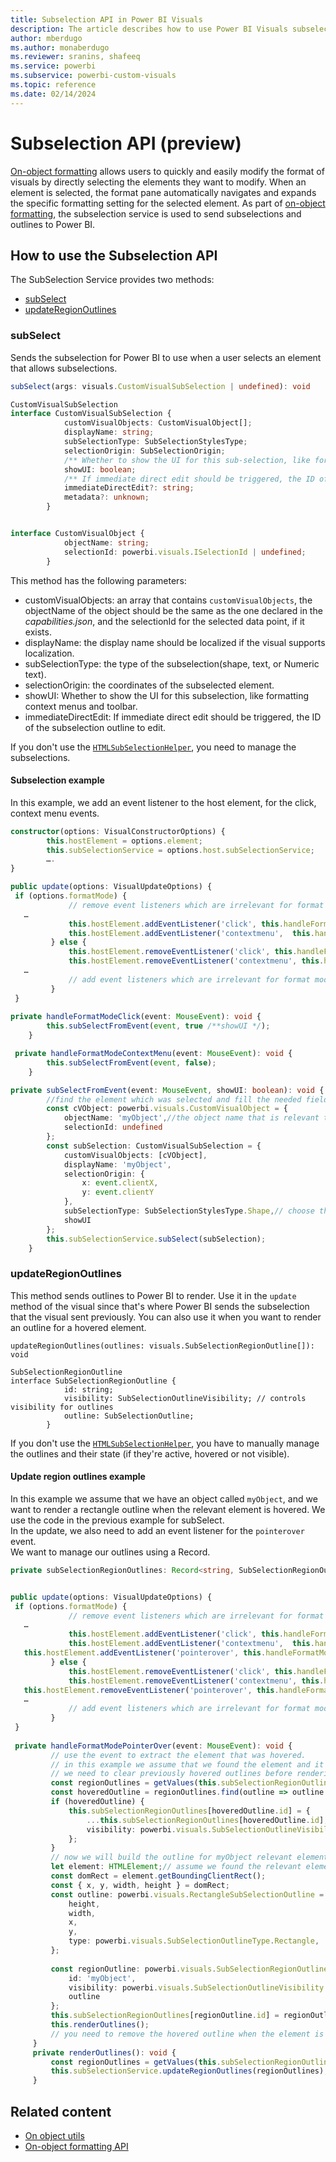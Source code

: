 ```yaml
---
title: Subselection API in Power BI Visuals
description: The article describes how to use Power BI Visuals subselectionAPI to allow users to format visuals easily.
author: mberdugo
ms.author: monaberdugo
ms.reviewer: sranins, shafeeq
ms.service: powerbi
ms.subservice: powerbi-custom-visuals
ms.topic: reference
ms.date: 02/14/2024
---
```


# Subselection API (preview)

[On-object formatting](../../create-reports/power-bi-on-object-interaction.md) allows users to quickly and easily modify the format of visuals by directly selecting the elements they want to modify. When an element is selected, the format pane automatically navigates and expands the specific formatting setting for the selected element. As part of [on-object formatting](./on-object-formatting.md), the subselection service is used to send subselections and outlines to Power BI.

## How to use the Subselection API

The SubSelection Service provides two methods:

* [subSelect](#subselect)
* [updateRegionOutlines](#updateregionoutlines)

### subSelect

Sends the subselection for Power BI to use when a user selects an element that allows subselections.

```typescript
subSelect(args: visuals.CustomVisualSubSelection | undefined): void

CustomVisualSubSelection
interface CustomVisualSubSelection {
            customVisualObjects: CustomVisualObject[];
            displayName: string;
            subSelectionType: SubSelectionStylesType;
            selectionOrigin: SubSelectionOrigin;
            /** Whether to show the UI for this sub-selection, like formatting context menus and toolbar */
            showUI: boolean;
            /** If immediate direct edit should be triggered, the ID of the sub-selection outline to edit */
            immediateDirectEdit?: string;
            metadata?: unknown;
        }


interface CustomVisualObject {
            objectName: string;
            selectionId: powerbi.visuals.ISelectionId | undefined;
        }
```

This method has the following parameters:

* customVisualObjects: an array that contains `customVisualObjects`, the objectName of the object should be the same as the one declared in the *capabilities.json*, and the selectionId for the selected data point, if it exists.
* displayName:  the display name should be localized if the visual supports localization.
* subSelectionType: the type of the subselection(shape, text, or Numeric text).
* selectionOrigin: the coordinates of the subselected element.
* showUI: Whether to show the UI for this subselection, like formatting context menus and toolbar.
* immediateDirectEdit:  If immediate direct edit should be triggered, the ID of the subselection outline to edit.

If you don't use the [`HTMLSubSelectionHelper`](./utils-on-object.md), you need to manage the subselections.

#### Subselection example

In this example, we add an event listener to the host element, for the click, context menu events.

```typescript
constructor(options: VisualConstructorOptions) {
        this.hostElement = options.element;
        this.subSelectionService = options.host.subSelectionService;
        ….
}

public update(options: VisualUpdateOptions) {
 if (options.formatMode) {
             // remove event listeners which are irrelevant for format mode.
   …
             this.hostElement.addEventListener('click', this.handleFormatModeClick);
             this.hostElement.addEventListener('contextmenu',  this.handleFormatModeContextMenu);
         } else {
             this.hostElement.removeEventListener('click', this.handleFormatModeClick);
             this.hostElement.removeEventListener('contextmenu', this.handleFormatModeContextMenu);
   …
             // add event listeners which are irrelevant for format mode
         }
 }
 
private handleFormatModeClick(event: MouseEvent): void {
        this.subSelectFromEvent(event, true /**showUI */);
    }

 private handleFormatModeContextMenu(event: MouseEvent): void {
        this.subSelectFromEvent(event, false);
    }

private subSelectFromEvent(event: MouseEvent, showUI: boolean): void {
        //find the element which was selected and fill the needed fields
        const cVObject: powerbi.visuals.CustomVisualObject = {
            objectName: 'myObject',//the object name that is relevant to the clicked element
            selectionId: undefined
        };
        const subSelection: CustomVisualSubSelection = {
            customVisualObjects: [cVObject],
            displayName: 'myObject',
            selectionOrigin: {
                x: event.clientX,
                y: event.clientY
            },
            subSelectionType: SubSelectionStylesType.Shape,// choose the relevant type
            showUI
        };
        this.subSelectionService.subSelect(subSelection);
    }
```

### updateRegionOutlines

This method sends outlines to Power BI to render. Use it in the `update` method of the visual since that's where Power BI sends the subselection that the visual sent previously. You can also use it when you want to render an outline for a hovered element.

```tyepscript
updateRegionOutlines(outlines: visuals.SubSelectionRegionOutline[]): void

SubSelectionRegionOutline
interface SubSelectionRegionOutline {
            id: string;
            visibility: SubSelectionOutlineVisibility; // controls visibility for outlines
            outline: SubSelectionOutline;
        }
```

If you don't use the [`HTMLSubSelectionHelper`](./utils-on-object.md), you have to manually manage the outlines and their state (if they're active, hovered or not visible).

#### Update region outlines example

In this example we assume that we have an object called `myObject`, and we want to render a rectangle outline when the relevant element is hovered. We use the code in the previous example for subSelect.  
In the update, we also need to add an event listener for the `pointerover` event.  
We want to manage our outlines using a Record.

```typescript
private subSelectionRegionOutlines: Record<string, SubSelectionRegionOutline > = {};


public update(options: VisualUpdateOptions) {
 if (options.formatMode) {
             // remove event listeners which are irrelevant for format mode.
   …
             this.hostElement.addEventListener('click', this.handleFormatModeClick);
             this.hostElement.addEventListener('contextmenu',  this.handleFormatModeContextMenu);
   this.hostElement.addEventListener('pointerover', this.handleFormatModePointerOver);
         } else {
             this.hostElement.removeEventListener('click', this.handleFormatModeClick);
             this.hostElement.removeEventListener('contextmenu', this.handleFormatModeContextMenu);
   this.hostElement.removeEventListener('pointerover', this.handleFormatModePointerOver);
   …
             // add event listeners which are irrelevant for format mode
         }
 }
 
 private handleFormatModePointerOver(event: MouseEvent): void {
         // use the event to extract the element that was hovered.
         // in this example we assume that we found the element and it is related to object called myObject.
         // we need to clear previously hovered outlines before rendering
         const regionOutlines = getValues(this.subSelectionRegionOutlines);
         const hoveredOutline = regionOutlines.find(outline => outline.visibility === SubSelectionOutlineVisibility.Hover);
         if (hoveredOutline) {
             this.subSelectionRegionOutlines[hoveredOutline.id] = {
                 ...this.subSelectionRegionOutlines[hoveredOutline.id],
                 visibility: powerbi.visuals.SubSelectionOutlineVisibility.None
             };
         }
         // now we will build the outline for myObject relevant element.
         let element: HTMLElement;// assume we found the relevant element.
         const domRect = element.getBoundingClientRect();
         const { x, y, width, height } = domRect;
         const outline: powerbi.visuals.RectangleSubSelectionOutline = {
             height,
             width,
             x,
             y,
             type: powerbi.visuals.SubSelectionOutlineType.Rectangle,
         };
     
         const regionOutline: powerbi.visuals.SubSelectionRegionOutline = {
             id: 'myObject',
             visibility: powerbi.visuals.SubSelectionOutlineVisibility.Hover,
             outline
         };
         this.subSelectionRegionOutlines[regionOutline.id] = regionOutline;
         this.renderOutlines();
         // you need to remove the hovered outline when the element is not hovered anymore
     }
     private renderOutlines(): void {
         const regionOutlines = getValues(this.subSelectionRegionOutlines);
         this.subSelectionService.updateRegionOutlines(regionOutlines);
     }
```

## Related content

* [On object utils](./utils-on-object.md)
* [On-object formatting API](./on-object-formatting-api.md)
